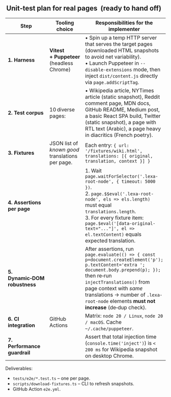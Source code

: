 ##  Unit‑test plan for real pages  (ready to hand off)

| Step                          | Tooling choice                                   | Responsibilities for the implementer                                                                                                                                                                                                                                                                |
| ----------------------------- | ------------------------------------------------ | --------------------------------------------------------------------------------------------------------------------------------------------------------------------------------------------------------------------------------------------------------------------------------------------------- |
| **1. Harness**                | **Vitest + Puppeteer** (headless Chrome)         | • Spin up a temp HTTP server that serves the target pages (downloaded HTML snapshots to avoid net variability).<br>• Launch Puppeteer in `--disable-extensions` mode, then inject `dist/content.js` directly via `page.addScriptTag`.                                                               |
| **2. Test corpus**            | 10 diverse pages:                                | • Wikipedia article, NYTimes article (static snapshot), Reddit comment page, MDN docs, GitHub README, Medium post, a basic React SPA build, Twitter (static snapshot), a page with RTL text (Arabic), a page heavy in diacritics (French poetry).                                                   |
| **3. Fixtures**               | JSON list of _known good_ translations per page. | Each entry: `{ url: '/fixtures/wiki.html', translations: [{ original, translation, context }] }`                                                                                                                                                                                                    |
| **4. Assertions per page**    |                                                  | 1. Wait `page.waitForSelector('.lexa-root-node', { timeout: 5000 })`.<br>2. `page.$$eval('.lexa-root-node', els => els.length)` must equal `translations.length`.<br>3. For every fixture item: `page.$eval('[data-original-text="..."]', el => el.textContent)` equals expected translation.       |
| **5. Dynamic‑DOM robustness** |                                                  | After assertions, run `page.evaluate(() => { const p=document.createElement('p'); p.textContent='extra '; document.body.prepend(p); });` then re‑run `injectTranslations()` from page context with _same_ translations → number of `.lexa-root-node` elements **must not increase** (de‑dup check). |
| **6. CI integration**         | GitHub Actions                                   | Matrix: `node 20 / Linux`, `node 20 / macOS`. Cache `~/.cache/puppeteer`.                                                                                                                                                                                                                           |
| **7. Performance guardrail**  |                                                  | Assert that total injection time (`console.time('inject')`) is `< 200 ms` for Wikipedia snapshot on desktop Chrome.                                                                                                                                                                                 |

Deliverables:

- `tests/e2e/*.test.ts` – one per page.
- `scripts/download-fixtures.ts` – CLI to refresh snapshots.
- GitHub Action `e2e.yml`.
